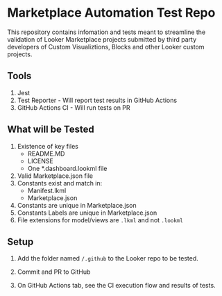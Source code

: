# Marketplace Automation Test Repo

This repository contains infomation and tests meant to streamline the validation of Looker Marketplace projects submitted by third party developers of Custom Visualiztions, Blocks and other Looker custom projects.

## Tools

1. Jest
2. Test Reporter - Will report test results in GitHub Actions 
3. GitHub Actions CI - Will run tests on PR

## What will be Tested
1. Existence of key files
    - README.MD 
    - LICENSE
    - One *.dashboard.lookml file 
2. Valid Marketplace.json file
3. Constants exist and match in:
    - Manifest.lkml
    - Marketplace.json
4. Constants are unique in Marketplace.json
5. Constants Labels are unique in Marketplace.json
6. File extensions for model/views are `.lkml` and not `.lookml`

## Setup

1. Add the folder named `/.github` to the Looker repo to be tested.

2. Commit and PR to GitHub

3. On GitHub Actions tab, see the CI execution flow and results of tests.